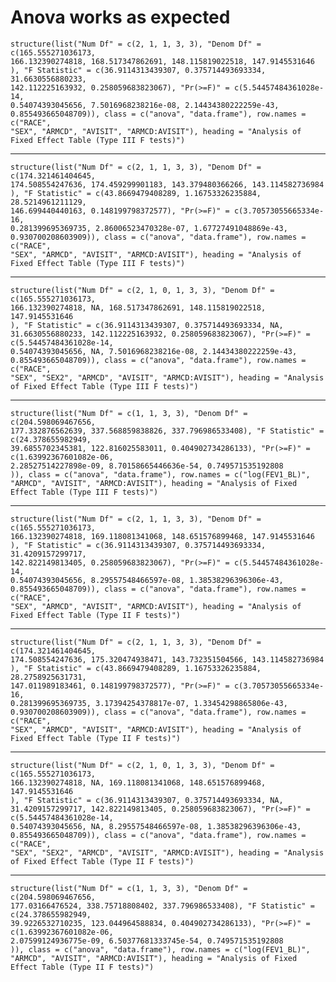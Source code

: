 # Anova works as expected

    structure(list("Num Df" = c(2, 1, 1, 3, 3), "Denom Df" = c(165.555271036173, 
    166.132390274818, 168.517347862691, 148.115819022518, 147.9145531646
    ), "F Statistic" = c(36.9114313439307, 0.375714493693334, 31.6630556880233, 
    142.112225163932, 0.258059683823067), "Pr(>=F)" = c(5.54457484361028e-14, 
    0.54074393045656, 7.5016968238216e-08, 2.14434380222259e-43, 
    0.855493665048709)), class = c("anova", "data.frame"), row.names = c("RACE", 
    "SEX", "ARMCD", "AVISIT", "ARMCD:AVISIT"), heading = "Analysis of Fixed Effect Table (Type III F tests)")

---

    structure(list("Num Df" = c(2, 1, 1, 3, 3), "Denom Df" = c(174.321461404645, 
    174.508554247636, 174.459299901183, 143.379480366266, 143.114582736984
    ), "F Statistic" = c(43.8669479408289, 1.16753326235884, 28.5214961211129, 
    146.699440440163, 0.148199798372577), "Pr(>=F)" = c(3.70573055665334e-16, 
    0.281399695369735, 2.86006523470328e-07, 1.67727491048869e-43, 
    0.930700208603909)), class = c("anova", "data.frame"), row.names = c("RACE", 
    "SEX", "ARMCD", "AVISIT", "ARMCD:AVISIT"), heading = "Analysis of Fixed Effect Table (Type III F tests)")

---

    structure(list("Num Df" = c(2, 1, 0, 1, 3, 3), "Denom Df" = c(165.555271036173, 
    166.132390274818, NA, 168.517347862691, 148.115819022518, 147.9145531646
    ), "F Statistic" = c(36.9114313439307, 0.375714493693334, NA, 
    31.6630556880233, 142.112225163932, 0.258059683823067), "Pr(>=F)" = c(5.54457484361028e-14, 
    0.54074393045656, NA, 7.5016968238216e-08, 2.14434380222259e-43, 
    0.855493665048709)), class = c("anova", "data.frame"), row.names = c("RACE", 
    "SEX", "SEX2", "ARMCD", "AVISIT", "ARMCD:AVISIT"), heading = "Analysis of Fixed Effect Table (Type III F tests)")

---

    structure(list("Num Df" = c(1, 1, 3, 3), "Denom Df" = c(204.598069467656, 
    177.332876562639, 337.568859838826, 337.796986533408), "F Statistic" = c(24.378655982949, 
    39.6855702345381, 122.816025583011, 0.404902734286133), "Pr(>=F)" = c(1.63992367601082e-06, 
    2.28527514227898e-09, 8.70158665446636e-54, 0.749571535192808
    )), class = c("anova", "data.frame"), row.names = c("log(FEV1_BL)", 
    "ARMCD", "AVISIT", "ARMCD:AVISIT"), heading = "Analysis of Fixed Effect Table (Type III F tests)")

---

    structure(list("Num Df" = c(2, 1, 1, 3, 3), "Denom Df" = c(165.555271036173, 
    166.132390274818, 169.118081341068, 148.651576899468, 147.9145531646
    ), "F Statistic" = c(36.9114313439307, 0.375714493693334, 31.4209157299717, 
    142.822149813405, 0.258059683823067), "Pr(>=F)" = c(5.54457484361028e-14, 
    0.54074393045656, 8.29557548466597e-08, 1.38538296396306e-43, 
    0.855493665048709)), class = c("anova", "data.frame"), row.names = c("RACE", 
    "SEX", "ARMCD", "AVISIT", "ARMCD:AVISIT"), heading = "Analysis of Fixed Effect Table (Type II F tests)")

---

    structure(list("Num Df" = c(2, 1, 1, 3, 3), "Denom Df" = c(174.321461404645, 
    174.508554247636, 175.320474938471, 143.732351504566, 143.114582736984
    ), "F Statistic" = c(43.8669479408289, 1.16753326235884, 28.2758925631731, 
    147.011989183461, 0.148199798372577), "Pr(>=F)" = c(3.70573055665334e-16, 
    0.281399695369735, 3.17394254378817e-07, 1.33454298865806e-43, 
    0.930700208603909)), class = c("anova", "data.frame"), row.names = c("RACE", 
    "SEX", "ARMCD", "AVISIT", "ARMCD:AVISIT"), heading = "Analysis of Fixed Effect Table (Type II F tests)")

---

    structure(list("Num Df" = c(2, 1, 0, 1, 3, 3), "Denom Df" = c(165.555271036173, 
    166.132390274818, NA, 169.118081341068, 148.651576899468, 147.9145531646
    ), "F Statistic" = c(36.9114313439307, 0.375714493693334, NA, 
    31.4209157299717, 142.822149813405, 0.258059683823067), "Pr(>=F)" = c(5.54457484361028e-14, 
    0.54074393045656, NA, 8.29557548466597e-08, 1.38538296396306e-43, 
    0.855493665048709)), class = c("anova", "data.frame"), row.names = c("RACE", 
    "SEX", "SEX2", "ARMCD", "AVISIT", "ARMCD:AVISIT"), heading = "Analysis of Fixed Effect Table (Type II F tests)")

---

    structure(list("Num Df" = c(1, 1, 3, 3), "Denom Df" = c(204.598069467656, 
    177.03166476524, 338.75718808402, 337.796986533408), "F Statistic" = c(24.378655982949, 
    39.9226532710235, 123.044964588834, 0.404902734286133), "Pr(>=F)" = c(1.63992367601082e-06, 
    2.07599124936775e-09, 6.50377681333745e-54, 0.749571535192808
    )), class = c("anova", "data.frame"), row.names = c("log(FEV1_BL)", 
    "ARMCD", "AVISIT", "ARMCD:AVISIT"), heading = "Analysis of Fixed Effect Table (Type II F tests)")

